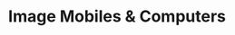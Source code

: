 ---
title: "Image Mobiles & Computers"
url: /malapppuram/image-mobiles-and-computers/
shop: mobile phone
---